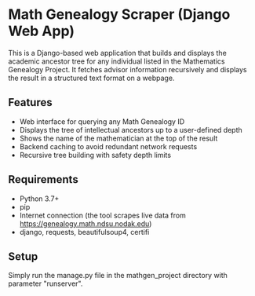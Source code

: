# Math Genealogy Scraper (Django Web App)

This is a Django-based web application that builds and displays the academic ancestor tree for any individual listed in the Mathematics Genealogy Project. It fetches advisor information recursively and displays the result in a structured text format on a webpage.

## Features

- Web interface for querying any Math Genealogy ID
- Displays the tree of intellectual ancestors up to a user-defined depth
- Shows the name of the mathematician at the top of the result
- Backend caching to avoid redundant network requests
- Recursive tree building with safety depth limits

## Requirements

- Python 3.7+
- pip
- Internet connection (the tool scrapes live data from https://genealogy.math.ndsu.nodak.edu)
- django, requests, beautifulsoup4, certifi

## Setup

Simply run the manage.py file in the mathgen_project directory with parameter "runserver".

